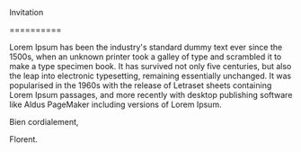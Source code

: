 <!-- var(subject)="Test ici" -->
<!-- var(summary)="kjhfgsdqfkjqhsgdfkjqhgk" -->
<!-- var(role)="" -->
<!-- model:fi -->Invitation
==========

Lorem Ipsum has been the industry's standard dummy text ever since the 1500s, when an unknown printer took a galley of type and scrambled it to make a type specimen book. It has survived not only five centuries, but also the leap into electronic typesetting, remaining essentially unchanged. It was popularised in the 1960s with the release of Letraset sheets containing Lorem Ipsum passages, and more recently with desktop publishing software like Aldus PageMaker including versions of Lorem Ipsum.


Bien cordialement,

Florent.